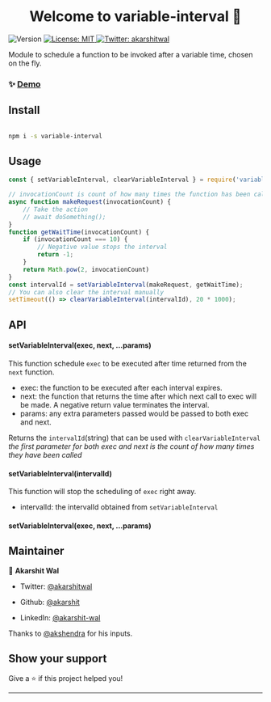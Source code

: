 
<h1  align="center">Welcome to variable-interval 👋</h1>

<p>

<img  alt="Version"  src="https://img.shields.io/badge/version-0.1.0-blue.svg?cacheSeconds=2592000"  />

<a  href="#"  target="_blank">

<img  alt="License: MIT"  src="https://img.shields.io/badge/License-MIT-yellow.svg"  />

</a>

<a  href="https://twitter.com/akarshitwal"  target="_blank">

<img  alt="Twitter: akarshitwal"  src="https://img.shields.io/twitter/follow/akarshitwal.svg?style=social"  />

</a>

</p>

  

Module to schedule a function to be invoked after a variable time, chosen on the fly.

  

### ✨ [Demo](https://messagink.com/story/5edd1e31dc9904d7c0989bfc/triple-filter-test?autoScroll=true)

  

## Install

  

```sh

npm i -s variable-interval

```

  

## Usage

  

```js
const { setVariableInterval, clearVariableInterval } = require('variable-interval');

// invocationCount is count of how many times the function has been called, starting from 1.
async function makeRequest(invocationCount) {
	// Take the action
	// await doSomething();
}
function getWaitTime(invocationCount) {
	if (invocationCount === 10) {
		// Negative value stops the interval
		return -1;
	}
	return Math.pow(2, invocationCount)
}
const intervalId = setVariableInterval(makeRequest, getWaitTime);
// You can also clear the interval manually
setTimeout(() => clearVariableInterval(intervalId), 20 * 1000);
```

## API

#### setVariableInterval(exec, next, ...params)
This function schedule `exec` to be executed after time returned from the `next` function.
- exec: the function to be executed after each interval expires.
- next: the function that returns the time after which next call to exec will be made. A negative return value terminates the interval.
- params: any extra parameters passed would be passed to both exec and next.

Returns the `intervalId`(string) that can be used with `clearVariableInterval`
_the first parameter for both exec and next is the count of how many times they have been called_

#### setVariableInterval(intervalId)
This function will stop the scheduling of `exec` right away.
- intervalId: the intervalId obtained from `setVariableInterval`
  
#### setVariableInterval(exec, next, ...params)
## Maintainer

  

👤 **Akarshit Wal**

  

- Twitter: [@akarshitwal](https://twitter.com/akarshitwal)

- Github: [@akarshit](https://github.com/akarshit)

- LinkedIn: [@akarshit-wal](https://linkedin.com/in/akarshit-wal)

  

Thanks to [@akshendra](https://github.com/akshendra) for his inputs.

  

## Show your support

  

Give a ⭐️ if this project helped you!

  

---
